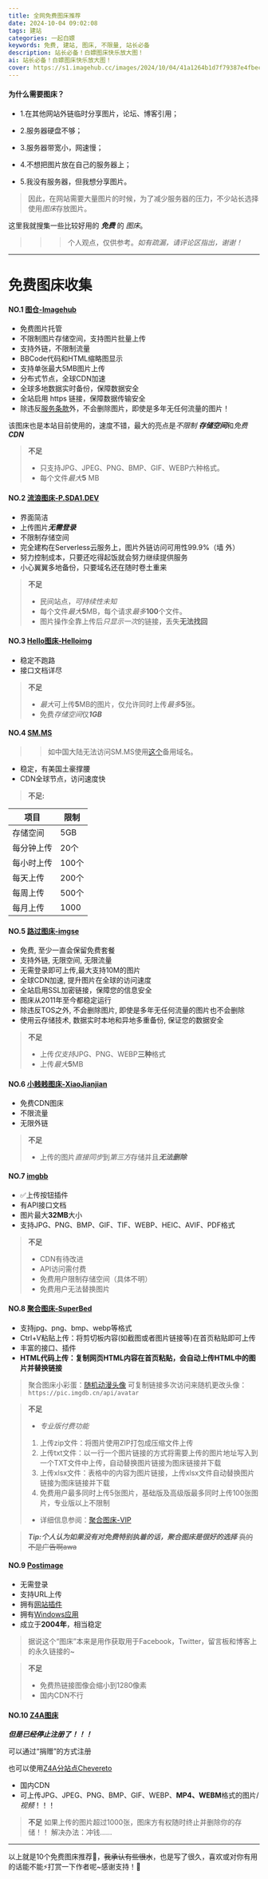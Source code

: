 ```yaml
---
title: 全网免费图床推荐
date: 2024-10-04 09:02:08
tags: 建站
categories: 一起白嫖
keywords: 免费, 建站, 图床, 不限量, 站长必备
description: 站长必备！白嫖图床快乐放大图！
ai: 站长必备！白嫖图床快乐放大图！
cover: https://s1.imagehub.cc/images/2024/10/04/41a1264b1d7f79387e4fbec3a90d8ec5.png
---
```


#### 为什么需要图床？

- 1.在其他网站外链临时分享图片，论坛、博客引用；

- 2.服务器硬盘不够；

- 3.服务器带宽小，网速慢；

- 4.不想把图片放在自己的服务器上；

- 5.我没有服务器，但我想分享图片。

>因此，在网站需要大量图片的时候，为了减少服务器的压力，不少站长选择使用*图床*存放图片。


这里我就搜集一些比较好用的 ***免费*** 的 *图床*。

>>>个人观点，仅供参考。*如有疏漏，请评论区指出，谢谢！*

---

# 免费图床收集

#### NO.1 [图仓-Imagehub](https://www.imagehub.cc/ "图片仓库")
- 免费图片托管
- 不限制图片存储空间，支持图片批量上传
- 支持外链，不限制流量
- BBCode代码和HTML缩略图显示
- 支持单张最大5MB图片上传
- 分布式节点，全球CDN加速
- 全球多地数据实时备份，保障数据安全
- 全站启用 https 链接，保障数据传输安全
- 除违反[服务条款](https://www.imagehub.cc/page/tos "图仓服务条款")外，不会删除图片，即使是多年无任何流量的图片！

该图床也是本站目前使用的，速度不错，最大的亮点是*不限制* ***存储空间***和*免费**CDN***

>**不足** 
>- 只支持JPG、JPEG、PNG、BMP、GIF、WEBP六种格式。
>- 每个文件*最大***5** MB

#### NO.2 [流浪图床-P.SDA1.DEV](https://p.sda1.dev/ "流浪图床")

- 界面简洁
- 上传图片***无需登录***
- 不限制存储空间
- 完全建构在Serverless云服务上，图片外链访问可用性99.9%（墙
外）
- 努力控制成本，只要还吃得起饭就会努力继续提供服务
- 小心翼翼多地备份，只要域名还在随时卷土重来

>**不足**
>- 民间站点，*可持续性未知* 
>- 每个文件*最大***5**MB，每个请求*最多***100**个文件。
>- 图片操作全靠上传后*只显示一次*的链接，丢失**无法找回**

#### NO.3 [Hello图床-Helloimg](https://www.helloimg.com/ "Hello图床")

- 稳定不跑路
- 接口文档详尽

>**不足**
>- *最大*可上传**5**MB的图片，仅允许同时上传*最多***5**张。
>- 免费*存储空间*仅***1GB***

#### NO.4 [SM.MS](https://sm.ms/ "SM.MS")

>>如中国大陆无法访问SM.MS使用[这个](https://smms.app/ "smms.app")备用域名。

- 稳定，有美国土豪撑腰
- CDN全球节点，访问速度快

>**不足:**

|项目|限制|
|---|----|
|存储空间|5GB|
|每分钟上传|20个|
|每小时上传|100个|
|每天上传|200个|
|每周上传|500个|
|每月上传|1000|

#### NO.5 [路过图床-imgse](https://imgse.com/ "路过图床")

- 免费, 至少一直会保留免费套餐
- 支持外链, 无限空间, 无限流量
- 无需登录即可上传,最大支持10M的图片
- 全球CDN加速, 提升图片在全球的访问速度
- 全站启用SSL加密链接，保障您的信息安全
- 图床从2011年至今都稳定运行
- 除违反TOS之外, 不会删除图片, 即使是多年无任何流量的图片也不会删除
- 使用云存储技术, 数据实时本地和异地多重备份, 保证您的数据安全

>**不足**
>- 上传*仅支持*JPG、PNG、WEBP**三种**格式
>- 上传*最大***5**MB

#### NO.6 [小贱贱图床-XiaoJianjian](https://pic.xiaojianjian.net/ "小贱贱图床")

- 免费CDN图床
- 不限流量
- 无限外链

>**不足**
>- 上传的图片*直接同步*到*第三方*存储并且***无法删除***

#### NO.7 [imgbb](https://imgbb.com/ "imgbb")

- ✅上传按钮插件
- 有API接口文档
- 图片最大**32MB**大小
- 支持JPG、PNG、BMP、GIF、TIF、WEBP、HEIC、AVIF、PDF格式

>**不足**
>- CDN有待改进
>- API访问需付费
>- 免费用户限制存储空间（具体不明）
>- 免费用户无法替换图片

#### NO.8 [聚合图床-SuperBed](https://www.superbed.cn/ "聚合图床")

- 支持jpg、png、bmp、webp等格式
- Ctrl+V粘贴上传：将剪切板内容(如截图或者图片链接等)在首页粘贴即可上传
- 丰富的接口、插件
- **HTML代码上传：复制网页HTML内容在首页粘贴，会自动上传HTML中的图片并替换链接**

>聚合图床小彩蛋：[随机动漫头像](https://pic.imgdb.cn/api/avatar "点击打开随机动漫头像")
>可复制链接多次访问来随机更改头像：`https://pic.imgdb.cn/api/avatar`

>**不足**
>- *专业版付费功能*
>1. 上传zip文件：将图片使用ZIP打包成压缩文件上传
>2. 上传txt文件：以一行一个图片链接的方式将需要上传的图片地址写入到一个TXT文件中上传，自动替换图片链接为图床链接并下载
>3. 上传xlsx文件：表格中的内容为图片链接，上传xlsx文件自动替换图片链接为图床链接并下载
>4. 免费用户最多同时上传5张图片，基础版及高级版最多同时上传100张图片，专业版以上不限制
>- 详细信息参阅：[聚合图床-VIP](https://www.superbed.cn/vip "聚合图床VIP功能介绍")

>***Tip:个人认为如果没有对免费特别执着的话，聚合图床是很好的选择***
>~~真的不是广告啊awa~~

#### NO.9 [Postimage](https://postimages.org/ "PostImage图床")

- 无需登录
- 支持URL上传
- 拥有[网站插件](https://postimages.org/plugins "网站插件")
- 拥有[Windows应用](https://postimages.org/app "WinApps")
- 成立于**2004年**，相当稳定

>据说这个“图床”本来是用作获取用于Facebook，Twitter，留言板和博客上的永久链接的~

>**不足**
>- 免费热链接图像会缩小到1280像素
>- 国内CDN不行

#### NO.10 [Z4A图床](https://www.z4a.net/ "Z4A")

***但是已经停止注册了！！！***

可以通过“捐赠”的方式注册

也可以使用[Z4A分站点Chevereto](https://img.z4a.net/)

- 国内CDN
- 可上传JPG、JPEG、PNG、BMP、GIF、WEBP、**MP4、WEBM**格式的图片/*视频*！！！

>**不足**
>如果上传的图片超过1000张，图床方有权随时终止并删除你的存储！！
>解决办法：冲钱……

---

以上就是10个免费图床推荐💫，~~我承认有些很水~~，也是写了很久，喜欢或对你有用的话能不能⚡打赏一下作者呢~感谢支持！🥳